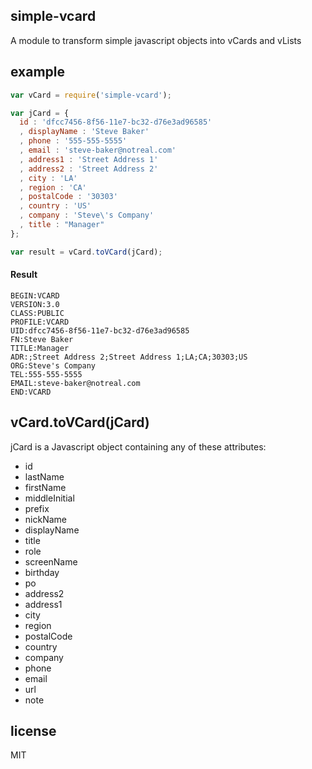 simple-vcard
------------

A module to transform simple javascript objects into vCards and vLists

example
-------

```js
var vCard = require('simple-vcard');

var jCard = {
  id : 'dfcc7456-8f56-11e7-bc32-d76e3ad96585'
  , displayName : 'Steve Baker'
  , phone : '555-555-5555'
  , email : 'steve-baker@notreal.com'
  , address1 : 'Street Address 1'
  , address2 : 'Street Address 2'
  , city : 'LA'
  , region : 'CA'
  , postalCode : '30303'
  , country : 'US'
  , company : 'Steve\'s Company'
  , title : "Manager"
};

var result = vCard.toVCard(jCard);
```
#### Result
```
BEGIN:VCARD
VERSION:3.0
CLASS:PUBLIC
PROFILE:VCARD
UID:dfcc7456-8f56-11e7-bc32-d76e3ad96585
FN:Steve Baker
TITLE:Manager
ADR:;Street Address 2;Street Address 1;LA;CA;30303;US
ORG:Steve's Company
TEL:555-555-5555
EMAIL:steve-baker@notreal.com
END:VCARD
```

vCard.toVCard(jCard)
-------------------

jCard is a Javascript object containing any of these attributes:

* id
* lastName
* firstName
* middleInitial
* prefix
* nickName
* displayName
* title
* role
* screenName
* birthday
* po
* address2
* address1
* city
* region
* postalCode
* country
* company
* phone
* email
* url
* note

license
-------

MIT
